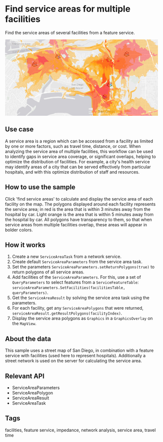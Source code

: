 # Find service areas for multiple facilities

Find the service areas of several facilities from a feature service.

![](FindServiceAreasForMultipleFacilities.png)

## Use case

A service area is a region which can be accessed from a facility as limited by one or more factors, such as travel time, distance, or cost. When analyzing the service area of multiple facilities, this workflow can be used to identify gaps in service area coverage, or significant overlaps, helping to optimize the distribution of facilities. For example, a city's health service may identify areas of a city that can be served effectively from particular hospitals, and with this optimize distribution of staff and resources.

## How to use the sample

Click 'find service areas' to calculate and display the service area of each facility on the map. The polygons displayed around each facility represents the service area; in red is the area that is within 3 minutes away from the hospital by car. Light orange is the area that is within 5 minutes away from the hospital by car. All polygons have transparency to them, so that when service areas from multiple facilities overlap, these areas will appear in bolder colors.

## How it works

1. Create a new `ServiceAreaTask` from a network service.
2. Create default `ServiceAreaParameters` from the service area task.
3. Set the parameters `ServiceAreaParameters.setReturnPolygons(true)` to return polygons of all service areas.
4. Add facilities of the `ServiceAreaParameters`. For this, use a set of `QueryParameters` to select features from a `ServiceFeatureTable`: `serviceAreaParameters.SetFacilities(facilitiesTable, queryParameters)`.
5. Get the `ServiceAreaResult` by solving the service area task using the parameters.
6. For each facility, get any `ServiceAreaPolygons` that were returned, `serviceAreaResult.getResultPolygons(facilityIndex)`.
7. Display the service area polygons as `Graphics` in a `GraphicsOverlay` on the `MapView`.

## About the data

This sample uses a street map of San Diego, in combination with a feature service with facilities (used here to represent hospitals). Additionally a street network is used on the server for calculating the service area.

## Relevant API

* ServiceAreaParameters
* ServiceAreaPolygon
* ServiceAreaResult
* ServiceAreaTask

## Tags

facilities, feature service, impedance, network analysis, service area, travel time
